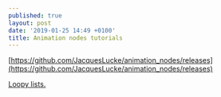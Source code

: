```yaml
---
published: true
layout: post
date: '2019-01-25 14:49 +0100'
title: Animation nodes tutorials
---
```

[https://github.com/JacquesLucke/animation_nodes/releases](https://github.com/JacquesLucke/animation_nodes/releases)

[Loopy lists.](https://www.youtube.com/watch?v=o3N8H8X-GJk)